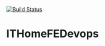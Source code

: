 [![Build Status](https://travis-ci.org/KennyTw/ITHomeFEDevops.svg)](https://travis-ci.org/KennyTw/ITHomeFEDevops)

# ITHomeFEDevops
